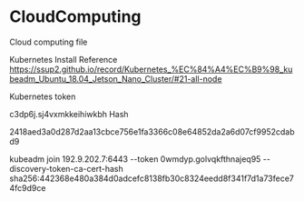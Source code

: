 # CloudComputing
Cloud computing file

Kubernetes Install Reference
https://ssup2.github.io/record/Kubernetes_%EC%84%A4%EC%B9%98_kubeadm_Ubuntu_18.04_Jetson_Nano_Cluster/#21-all-node


Kubernetes token 

c3dp6j.sj4vxmkkeihiwkbh
Hash

2418aed3a0d287d2aa13cbce756e1fa3366c08e64852da2a6d07cf9952cdabd9


kubeadm join 192.9.202.7:6443 --token 0wmdyp.golvqkfthnajeq95 --discovery-token-ca-cert-hash sha256:442368e480a384d0adcefc8138fb30c8324eedd8f341f7d1a73fece74fc9d9ce 

